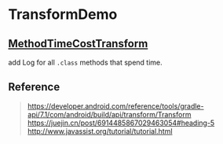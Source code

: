 # TransformDemo

## [MethodTimeCostTransform](xyz/juncat/transform/MethodTimeCostTransform.kt)

add Log for all `.class` methods that spend time.

## Reference

> https://developer.android.com/reference/tools/gradle-api/7.1/com/android/build/api/transform/Transform
> https://juejin.cn/post/6914485867029463054#heading-5
> http://www.javassist.org/tutorial/tutorial.html